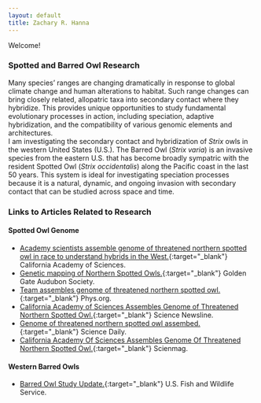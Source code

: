 ```yaml
---
layout: default
title: Zachary R. Hanna
---
```

Welcome!

### Spotted and Barred Owl Research  
Many species’ ranges are changing dramatically in response to global climate change and human alterations to habitat. Such range changes can bring closely related, allopatric taxa into secondary contact where they hybridize. This provides unique opportunities to study fundamental evolutionary processes in action, including speciation, adaptive hybridization, and the compatibility of various genomic elements and architectures.  
I am investigating the secondary contact and hybridization of *Strix* owls in the western United States (U.S.). The Barred Owl (*Strix varia*) is an invasive species from the eastern U.S. that has become broadly sympatric with the resident Spotted Owl (*Strix occidentalis*) along the Pacific coast in the last 50 years. This system is ideal for investigating speciation processes because it is a natural, dynamic, and ongoing invasion with secondary contact that can be studied across space and time.  

### Links to Articles Related to Research
#### Spotted Owl Genome  
* [Academy scientists assemble genome of threatened northern spotted owl in race to understand hybrids in the West.](https://www.calacademy.org/press/releases/academy-scientists-assemble-genome-of-threatened-northern-spotted-owl-in-race-to){:target="_blank"} California Academy of Sciences.  
* [Genetic mapping of Northern Spotted Owls.](https://goldengateaudubon.org/blog-posts/genetic-mapping-spotted-owls/){:target="_blank"} Golden Gate Audubon Society.  
* [Team assembles genome of threatened northern spotted owl.](https://phys.org/news/2017-09-team-genome-threatened-northern-owl.html){:target="_blank"} Phys.org.  
* [California Academy of Sciences Assembles Genome of Threatened Northern Spotted Owl.](http://www.sciencenewsline.com/news/2017090517530008.html){:target="_blank"} Science Newsline.  
* [Genome of threatened northern spotted owl assembed.](https://www.sciencedaily.com/releases/2017/09/170905111407.htm){:target="_blank"} Science Daily.  
* [California Academy Of Sciences Assembles Genome Of Threatened Northern Spotted Owl.](https://scienmag.com/california-academy-of-sciences-assembles-genome-of-threatened-northern-spotted-owl/){:target="_blank"} Scienmag.  

#### Western Barred Owls  
* [Barred Owl Study Update.](https://www.fws.gov/oregonfwo/articles.cfm?id=149489616){:target="_blank"} U.S. Fish and Wildlife Service.  
